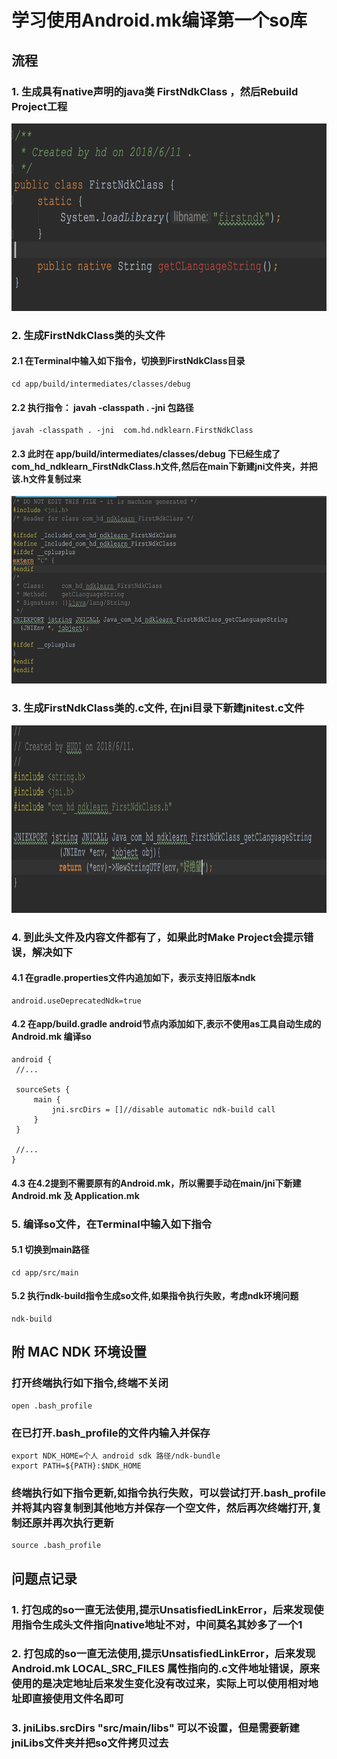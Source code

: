 # 学习使用Android.mk编译第一个so库

## **流程**

### 1. 生成具有native声明的java类 FirstNdkClass ，然后Rebuild Project工程

<img src="art/native_java.png" height="300px"/>

### 2. 生成FirstNdkClass类的头文件

#### 2.1 在Terminal中输入如下指令，切换到FirstNdkClass目录

```
cd app/build/intermediates/classes/debug
```

#### 2.2 执行指令： javah -classpath . -jni 包路径

```
javah -classpath . -jni  com.hd.ndklearn.FirstNdkClass
```

#### 2.3 此时在 app/build/intermediates/classes/debug 下已经生成了 com_hd_ndklearn_FirstNdkClass.h文件,然后在main下新建jni文件夹，并把该.h文件复制过来

<img src="art/h_file.png" height="300px"/>

### 3. 生成FirstNdkClass类的.c文件, 在jni目录下新建jnitest.c文件

<img src="art/c_file.png" height="300px"/>

### 4. 到此头文件及内容文件都有了，如果此时Make Project会提示错误，解决如下

#### 4.1 在gradle.properties文件内追加如下，表示支持旧版本ndk

```
android.useDeprecatedNdk=true
```

#### 4.2 在app/build.gradle android节点内添加如下,表示不使用as工具自动生成的Android.mk 编译so

```
android {
 //...
 
 sourceSets {
     main {
         jni.srcDirs = []//disable automatic ndk-build call
     }
 }
 
 //...
}
```

#### 4.3 在4.2提到不需要原有的Android.mk，所以需要手动在main/jni下新建 Android.mk 及 Application.mk

### 5. 编译so文件，在Terminal中输入如下指令

#### 5.1 切换到main路径

```
cd app/src/main
```

#### 5.2 执行ndk-build指令生成so文件,如果指令执行失败，考虑ndk环境问题

```
ndk-build
```



## 附 MAC NDK 环境设置

### 打开终端执行如下指令,终端不关闭

```
open .bash_profile
```

### 在已打开.bash_profile的文件内输入并保存

```
export NDK_HOME=个人 android sdk 路径/ndk-bundle
export PATH=${PATH}:$NDK_HOME
```

### 终端执行如下指令更新,如指令执行失败，可以尝试打开.bash_profile并将其内容复制到其他地方并保存一个空文件，然后再次终端打开,复制还原并再次执行更新

```
source .bash_profile
```


## 问题点记录

### 1. 打包成的so一直无法使用,提示UnsatisfiedLinkError，后来发现使用指令生成头文件指向native地址不对，中间莫名其妙多了一个1

### 2. 打包成的so一直无法使用,提示UnsatisfiedLinkError，后来发现Android.mk LOCAL_SRC_FILES 属性指向的.c文件地址错误，原来使用的是决定地址后来发生变化没有改过来，实际上可以使用相对地址即直接使用文件名即可

### 3. jniLibs.srcDirs "src/main/libs" 可以不设置，但是需要新建jniLibs文件夹并把so文件拷贝过去











